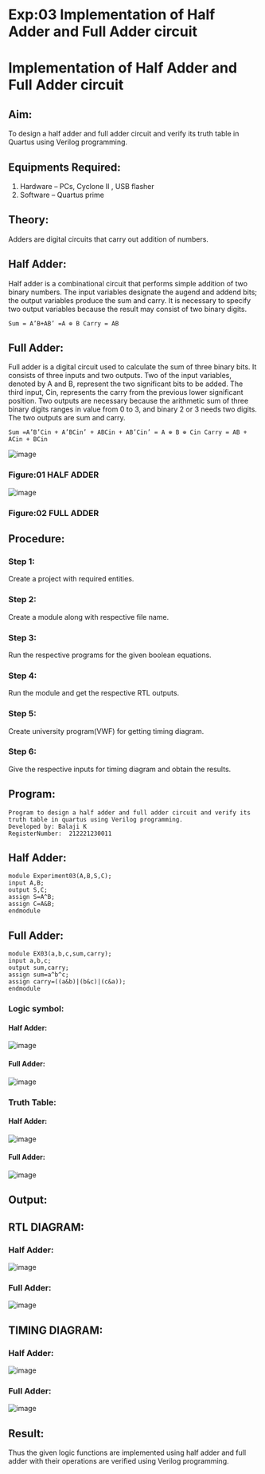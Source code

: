 # Exp:03 Implementation of Half Adder and Full Adder circuit

# Implementation of Half Adder and Full Adder circuit
## Aim:
To design a half adder and full adder circuit and verify its truth table in Quartus using Verilog programming.

## Equipments Required:
1. Hardware – PCs, Cyclone II , USB flasher
2. Software – Quartus prime
## Theory:
Adders are digital circuits that carry out addition of numbers.

## Half Adder:
Half adder is a combinational circuit that performs simple addition of two binary numbers. The input variables designate the augend and addend bits; the output variables produce the sum and carry. It is necessary to specify two output variables because the result may consist of two binary digits.
```
Sum = A’B+AB’ =A ⊕ B Carry = AB
```
## Full Adder:
Full adder is a digital circuit used to calculate the sum of three binary bits. It consists of three inputs and two outputs. Two of the input variables, denoted by A and B, represent the two significant bits to be added. The third input, Cin, represents the carry from the previous lower significant position. Two outputs are necessary because the arithmetic sum of three binary digits ranges in value from 0 to 3, and binary 2 or 3 needs two digits. The two outputs are sum and carry.
```
Sum =A’B’Cin + A’BCin’ + ABCin + AB’Cin’ = A ⊕ B ⊕ Cin Carry = AB + ACin + BCin
```
 ![image](https://user-images.githubusercontent.com/36288975/163552156-a13e5a56-c638-4110-97d9-8896907c8d25.png)

### Figure:01 HALF ADDER 


![image](https://user-images.githubusercontent.com/36288975/163552057-b3547877-6d07-45b4-b7e0-bcfebfad9e1d.png)

### Figure:02 FULL ADDER 

## Procedure:
### Step 1:
Create a project with required entities.

### Step 2: 
Create a module along with respective file name.

### Step 3: 
Run the respective programs for the given boolean equations.

### Step 4:
Run the module and get the respective RTL outputs.

### Step 5: 
Create university program(VWF) for getting timing diagram.

### Step 6: 
Give the respective inputs for timing diagram and obtain the results.

## Program:
```
Program to design a half adder and full adder circuit and verify its truth table in quartus using Verilog programming.
Developed by: Balaji K
RegisterNumber:  212221230011
```
## Half Adder:
```
module Experiment03(A,B,S,C);
input A,B;
output S,C;
assign S=A^B;
assign C=A&B;
endmodule
```
## Full Adder:
```
module EX03(a,b,c,sum,carry);
input a,b,c;
output sum,carry;
assign sum=a^b^c;
assign carry=((a&b)|(b&c)|(c&a));
endmodule
```
### Logic symbol:
#### Half Adder:
![image](https://github.com/SOMEASVAR/Exp-02-Implementation-of-Half-Adder-and-Full-Adder-circuit/assets/93434149/af4a3459-2e34-4e09-9158-0beb4a8d062d)
#### Full Adder:
![image](https://github.com/SOMEASVAR/Exp-02-Implementation-of-Half-Adder-and-Full-Adder-circuit/assets/93434149/a94d607b-ca92-483f-ba7d-b5e29825d99d)
### Truth Table:
#### Half Adder:
![image](https://github.com/SOMEASVAR/Exp-02-Implementation-of-Half-Adder-and-Full-Adder-circuit/assets/93434149/92d78afd-f4ea-4749-89bb-5f3772cd36ea)

#### Full Adder:
![image](https://github.com/SOMEASVAR/Exp-02-Implementation-of-Half-Adder-and-Full-Adder-circuit/assets/93434149/89f3b412-4151-4ef1-987d-fbfef10ef14f)
## Output:
## RTL DIAGRAM:
### Half Adder:
![image](https://github.com/SOMEASVAR/Exp-02-Implementation-of-Half-Adder-and-Full-Adder-circuit/assets/93434149/af4a3459-2e34-4e09-9158-0beb4a8d062d)

### Full Adder:
![image](https://github.com/SOMEASVAR/Exp-02-Implementation-of-Half-Adder-and-Full-Adder-circuit/assets/93434149/38dc3ee1-ddbd-4f33-9d21-e66013267f5e)



## TIMING DIAGRAM:
### Half Adder:
![image](https://github.com/SOMEASVAR/Exp-02-Implementation-of-Half-Adder-and-Full-Adder-circuit/assets/93434149/2c55d3e3-9c73-4fcf-a4b4-36402051c726)

### Full Adder:
![image](https://github.com/SOMEASVAR/Exp-02-Implementation-of-Half-Adder-and-Full-Adder-circuit/assets/93434149/8d1ebf2c-0a93-40e0-9455-e6a61f1c6e7e)
## Result:
Thus the given logic functions are implemented using half adder and full adder with their operations are verified using Verilog programming.
